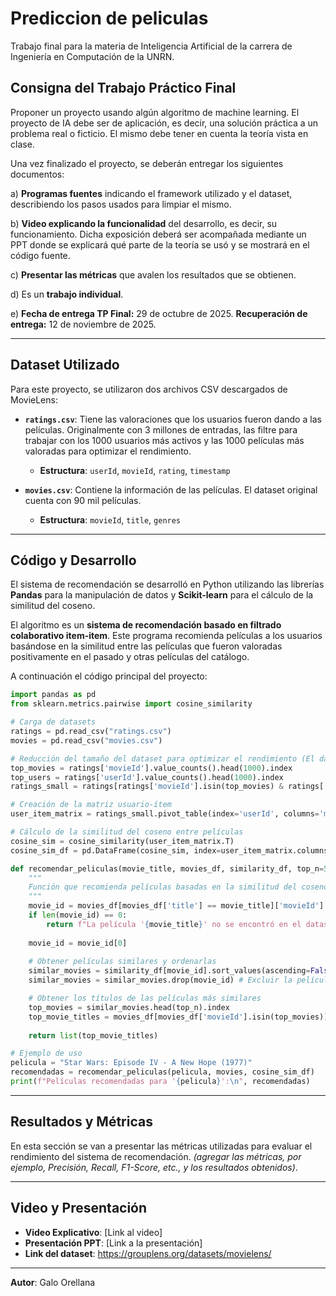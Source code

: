 # Prediccion de peliculas

Trabajo final para la materia de Inteligencia Artificial de la carrera de Ingeniería en Computación de la UNRN.

## Consigna del Trabajo Práctico Final

Proponer un proyecto usando algún algoritmo de machine learning. El proyecto de IA debe ser de aplicación, es decir, una solución práctica a un problema real o ficticio. El mismo debe tener en cuenta la teoría vista en clase.

Una vez finalizado el proyecto, se deberán entregar los siguientes documentos:

a) **Programas fuentes** indicando el framework utilizado y el dataset, describiendo los pasos usados para limpiar el mismo.

b) **Video explicando la funcionalidad** del desarrollo, es decir, su funcionamiento. Dicha exposición deberá ser acompañada mediante un PPT donde se explicará qué parte de la teoría se usó y se mostrará en el código fuente.

c) **Presentar las métricas** que avalen los resultados que se obtienen.

d) Es un **trabajo individual**.

e) **Fecha de entrega TP Final:** 29 de octubre de 2025. **Recuperación de entrega:** 12 de noviembre de 2025.

-----

## Dataset Utilizado

Para este proyecto, se utilizaron dos archivos CSV descargados de MovieLens:

  * **`ratings.csv`**: Tiene las valoraciones que los usuarios fueron dando a las películas. Originalmente con 3 millones de entradas, las filtre para trabajar con los 1000 usuarios más activos y las 1000 películas más valoradas para optimizar el rendimiento.

      * **Estructura**: `userId`, `movieId`, `rating`, `timestamp`

  * **`movies.csv`**: Contiene la información de las películas. El dataset original cuenta con 90 mil películas.

      * **Estructura**: `movieId`, `title`, `genres`

-----

## Código y Desarrollo

El sistema de recomendación se desarrolló en Python utilizando las librerías **Pandas** para la manipulación de datos y **Scikit-learn** para el cálculo de la similitud del coseno.

El algoritmo es un **sistema de recomendación basado en filtrado colaborativo item-item**. Este programa recomienda películas a los usuarios basándose en la similitud entre las películas que fueron valoradas positivamente en el pasado y otras películas del catálogo.

A continuación el código principal del proyecto:

```python
import pandas as pd
from sklearn.metrics.pairwise import cosine_similarity

# Carga de datasets
ratings = pd.read_csv("ratings.csv")
movies = pd.read_csv("movies.csv")

# Reducción del tamaño del dataset para optimizar el rendimiento (El dataset tenia muchas entradas)
top_movies = ratings['movieId'].value_counts().head(1000).index
top_users = ratings['userId'].value_counts().head(1000).index
ratings_small = ratings[ratings['movieId'].isin(top_movies) & ratings['userId'].isin(top_users)]

# Creación de la matriz usuario-ítem
user_item_matrix = ratings_small.pivot_table(index='userId', columns='movieId', values='rating').fillna(0)

# Cálculo de la similitud del coseno entre películas
cosine_sim = cosine_similarity(user_item_matrix.T)
cosine_sim_df = pd.DataFrame(cosine_sim, index=user_item_matrix.columns, columns=user_item_matrix.columns)

def recomendar_peliculas(movie_title, movies_df, similarity_df, top_n=5):
    """
    Función que recomienda películas basadas en la similitud del coseno.
    """
    movie_id = movies_df[movies_df['title'] == movie_title]['movieId'].values
    if len(movie_id) == 0:
        return f"La película '{movie_title}' no se encontró en el dataset."
    
    movie_id = movie_id[0]
    
    # Obtener películas similares y ordenarlas
    similar_movies = similarity_df[movie_id].sort_values(ascending=False)
    similar_movies = similar_movies.drop(movie_id) # Excluir la película elegida

    # Obtener los títulos de las películas más similares
    top_movies = similar_movies.head(top_n).index
    top_movie_titles = movies_df[movies_df['movieId'].isin(top_movies)]['title'].values
    
    return list(top_movie_titles)

# Ejemplo de uso
pelicula = "Star Wars: Episode IV - A New Hope (1977)"
recomendadas = recomendar_peliculas(pelicula, movies, cosine_sim_df)
print(f"Películas recomendadas para '{pelicula}':\n", recomendadas)
```

-----

## Resultados y Métricas

En esta sección se van a presentar las métricas utilizadas para evaluar el rendimiento del sistema de recomendación. *(agregar las métricas, por ejemplo, Precisión, Recall, F1-Score, etc., y los resultados obtenidos)*.

-----

## Video y Presentación

  * **Video Explicativo**: [Link al video] 
  * **Presentación PPT**: [Link a la presentación]
  * **Link del dataset**: https://grouplens.org/datasets/movielens/

-----

**Autor**: Galo Orellana